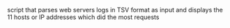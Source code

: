 script that parses web servers logs in TSV format as input and displays the 11 hosts or IP addresses which did the most requests